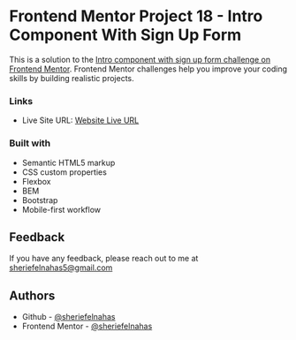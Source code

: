 # Frontend Mentor Project 18 - Intro Component With Sign Up Form

This is a solution to the [Intro component with sign up form challenge on Frontend Mentor](https://www.frontendmentor.io/challenges/intro-component-with-signup-form-5cf91bd49edda32581d28fd1). Frontend Mentor challenges help you improve your coding skills by building realistic projects.

### Links

- Live Site URL: [Website Live URL](https://sherief-elnahas-fem-intro-sign-up.netlify.app/)

### Built with

- Semantic HTML5 markup
- CSS custom properties
- Flexbox
- BEM
- Bootstrap
- Mobile-first workflow



## Feedback

If you have any feedback, please reach out to me at sheriefelnahas5@gmail.com

## Authors

- Github - [@sheriefelnahas](https://github.com/SheriefElnahas)
- Frontend Mentor - [@sheriefelnahas](https://www.frontendmentor.io/profile/SheriefElnahas)
